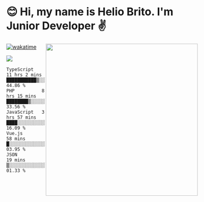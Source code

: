  # 😊 Hi, my name is Helio Brito. I'm Junior Developer ✌️

<img src="https://github-readme-stats.vercel.app/api?username=helioh3&show_icons=true&count_private=true&theme=gruvbox" min-width="400px" max-width="400px" width="400px" align="right" />

[![wakatime](https://wakatime.com/badge/user/ce1da5e2-69aa-40b1-a2f3-97124b30e813.svg)](https://wakatime.com/@ce1da5e2-69aa-40b1-a2f3-97124b30e813)

<p align="left">
  <a href="https://t.me/helioh3" target="_blank" rel="noopener noreferrer" alt="Telegram">
  <img src="https://img.shields.io/badge/Telegram-2CA5E0?style=for-the-badge&logo=telegram&logoColor=white" /></a>
</p>

<!--START_SECTION:waka-->
```text
TypeScript   11 hrs 2 mins   ███████████▒░░░░░░░░░░░░░   44.86 % 
PHP          8 hrs 15 mins   ████████▒░░░░░░░░░░░░░░░░   33.56 % 
JavaScript   3 hrs 57 mins   ████░░░░░░░░░░░░░░░░░░░░░   16.09 % 
Vue.js       58 mins         █░░░░░░░░░░░░░░░░░░░░░░░░   03.95 % 
JSON         19 mins         ▒░░░░░░░░░░░░░░░░░░░░░░░░   01.33 % 
```
<!--END_SECTION:waka-->
